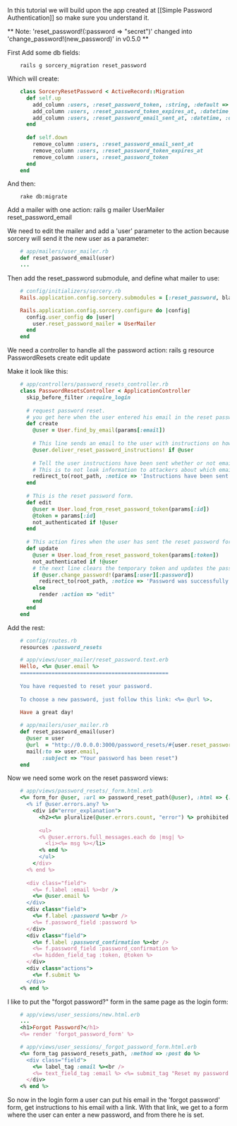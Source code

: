 In this tutorial we will build upon the app created at [[Simple Password Authentication]] so make sure you understand it.

** Note: 'reset_password!(:password => "secret")' changed into 'change_password!(new_password)' in v0.5.0 **

First Add some db fields:
```
    rails g sorcery_migration reset_password
```

Which will create:
```ruby
    class SorceryResetPassword < ActiveRecord::Migration
      def self.up
        add_column :users, :reset_password_token, :string, :default => nil
        add_column :users, :reset_password_token_expires_at, :datetime, :default => nil
        add_column :users, :reset_password_email_sent_at, :datetime, :default => nil
      end
    
      def self.down
        remove_column :users, :reset_password_email_sent_at
        remove_column :users, :reset_password_token_expires_at
        remove_column :users, :reset_password_token
      end
    end
```


And then:
```
    rake db:migrate
```

Add a mailer with one action:
    rails g mailer UserMailer reset_password_email

We need to edit the mailer and add a 'user' parameter to the action because sorcery will send it the new user as a parameter:
```ruby
    # app/mailers/user_mailer.rb
    def reset_password_email(user)
    ...
```

Then add the reset_password submodule, and define what mailer to use:
```ruby
    # config/initializers/sorcery.rb
    Rails.application.config.sorcery.submodules = [:reset_password, blabla, blablu, ...]

    Rails.application.config.sorcery.configure do |config|
      config.user_config do |user|
        user.reset_password_mailer = UserMailer
      end
    end
```

We need a controller to handle all the password action:
    rails g resource PasswordResets create edit update

Make it look like this:
```ruby
    # app/controllers/password_resets_controller.rb
    class PasswordResetsController < ApplicationController
      skip_before_filter :require_login
    
      # request password reset.
      # you get here when the user entered his email in the reset password form and submitted it.
      def create 
        @user = User.find_by_email(params[:email])
        
        # This line sends an email to the user with instructions on how to reset their password (a url with a random token)
        @user.deliver_reset_password_instructions! if @user
        
        # Tell the user instructions have been sent whether or not email was found.
        # This is to not leak information to attackers about which emails exist in the system.
        redirect_to(root_path, :notice => 'Instructions have been sent to your email.')
      end
    
      # This is the reset password form.
      def edit
        @user = User.load_from_reset_password_token(params[:id])
        @token = params[:id]
        not_authenticated if !@user
      end
      
      # This action fires when the user has sent the reset password form.
      def update
        @user = User.load_from_reset_password_token(params[:token])
        not_authenticated if !@user
        # the next line clears the temporary token and updates the password
        if @user.change_password!(params[:user][:password])
          redirect_to(root_path, :notice => 'Password was successfully updated.')
        else
          render :action => "edit"
        end
      end
    end
```

Add the rest:
```ruby
    # config/routes.rb
    resources :password_resets
```
```ruby
    # app/views/user_mailer/reset_password.text.erb
    Hello, <%= @user.email %>
    ===============================================
 
    You have requested to reset your password.
 
    To choose a new password, just follow this link: <%= @url %>.
 
    Have a great day!
```
```ruby
    # app/mailers/user_mailer.rb
    def reset_password_email(user)
      @user = user
      @url  = "http://0.0.0.0:3000/password_resets/#{user.reset_password_token}/edit"
      mail(:to => user.email,
           :subject => "Your password has been reset")
    end
```

Now we need some work on the reset password views:
```ruby
    # app/views/password_resets/_form.html.erb
    <%= form_for @user, :url => password_reset_path(@user), :html => {:method => :put} do |f| %>
      <% if @user.errors.any? %>
        <div id="error_explanation">
          <h2><%= pluralize(@user.errors.count, "error") %> prohibited this user from being saved:</h2>
    
          <ul>
          <% @user.errors.full_messages.each do |msg| %>
            <li><%= msg %></li>
          <% end %>
          </ul>
        </div>
      <% end %>
    
      <div class="field">
      	<%= f.label :email %><br />
        <%= @user.email %>
      </div>
      <div class="field">
        <%= f.label :password %><br />
        <%= f.password_field :password %>
      </div>
      <div class="field">
        <%= f.label :password_confirmation %><br />
        <%= f.password_field :password_confirmation %>
    	<%= hidden_field_tag :token, @token %>
      </div>
      <div class="actions">
        <%= f.submit %>
      </div>
    <% end %>
```

I like to put the "forgot password?" form in the same page as the login form:
```ruby
    # app/views/user_sessions/new.html.erb
    ...
    <h1>Forgot Password?</h1>
    <%= render 'forgot_password_form' %>
```
```ruby
    # app/views/user_sessions/_forgot_password_form.html.erb
    <%= form_tag password_resets_path, :method => :post do %>
      <div class="field">
        <%= label_tag :email %><br />
        <%= text_field_tag :email %> <%= submit_tag "Reset my password!" %>
      </div>
    <% end %>
```

So now in the login form a user can put his email in the 'forgot password' form, get instructions to his email with a link. With that link, we get to a form where the user can enter a new password, and from there he is set.